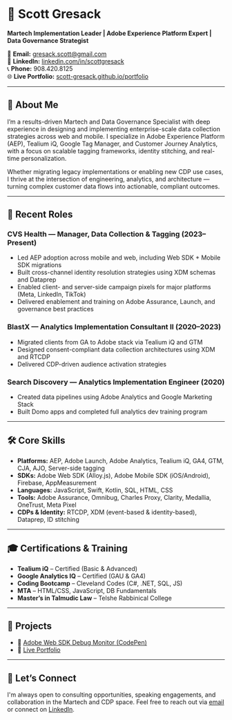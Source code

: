# 👋 Scott Gresack  
**Martech Implementation Leader | Adobe Experience Platform Expert | Data Governance Strategist**

📧 **Email:** [gresack.scott@gmail.com](mailto:gresack.scott@gmail.com)  
🔗 **LinkedIn:** [linkedin.com/in/scottgresack](https://www.linkedin.com/in/scottgresack)  
📞 **Phone:** 908.420.8125  
🌐 **Live Portfolio:** [scott-gresack.github.io/portfolio](https://scott-gresack.github.io/portfolio)

---

## 🚀 About Me

I’m a results-driven Martech and Data Governance Specialist with deep experience in designing and implementing enterprise-scale data collection strategies across web and mobile. I specialize in Adobe Experience Platform (AEP), Tealium iQ, Google Tag Manager, and Customer Journey Analytics, with a focus on scalable tagging frameworks, identity stitching, and real-time personalization.

Whether migrating legacy implementations or enabling new CDP use cases, I thrive at the intersection of engineering, analytics, and architecture — turning complex customer data flows into actionable, compliant outcomes.

---

## 💼 Recent Roles

### **CVS Health — Manager, Data Collection & Tagging (2023–Present)**
- Led AEP adoption across mobile and web, including Web SDK + Mobile SDK migrations
- Built cross-channel identity resolution strategies using XDM schemas and Dataprep
- Enabled client- and server-side campaign pixels for major platforms (Meta, LinkedIn, TikTok)
- Delivered enablement and training on Adobe Assurance, Launch, and governance best practices

### **BlastX — Analytics Implementation Consultant II (2020–2023)**
- Migrated clients from GA to Adobe stack via Tealium iQ and GTM
- Designed consent-compliant data collection architectures using XDM and RTCDP
- Delivered CDP-driven audience activation strategies

### **Search Discovery — Analytics Implementation Engineer (2020)**
- Created data pipelines using Adobe Analytics and Google Marketing Stack
- Built Domo apps and completed full analytics dev training program

---

## 🛠️ Core Skills

- **Platforms:** AEP, Adobe Launch, Adobe Analytics, Tealium iQ, GA4, GTM, CJA, AJO, Server-side tagging  
- **SDKs:** Adobe Web SDK (Alloy.js), Adobe Mobile SDK (iOS/Android), Firebase, AppMeasurement  
- **Languages:** JavaScript, Swift, Kotlin, SQL, HTML, CSS  
- **Tools:** Adobe Assurance, Omnibug, Charles Proxy, Clarity, Medallia, OneTrust, Meta Pixel  
- **CDPs & Identity:** RTCDP, XDM (event-based & identity-based), Dataprep, ID stitching

---

## 🎓 Certifications & Training

- **Tealium iQ** – Certified (Basic & Advanced)  
- **Google Analytics IQ** – Certified (GAU & GA4)  
- **Coding Bootcamp** – Cleveland Codes (C#, .NET, SQL, JS)  
- **MTA** – HTML/CSS, JavaScript, DB Fundamentals  
- **Master’s in Talmudic Law** – Telshe Rabbinical College

---

## 📂 Projects

- 🔧 [Adobe Web SDK Debug Monitor (CodePen)](https://codepen.io/scott-gresack/pen/pvzGjQX)
- 💼 [Live Portfolio](https://scott-gresack.github.io/portfolio/)

---

## 🤝 Let’s Connect

I'm always open to consulting opportunities, speaking engagements, and collaboration in the Martech and CDP space. Feel free to reach out via [email](mailto:gresack.scott@gmail.com) or connect on [LinkedIn](https://www.linkedin.com/in/scottgresack).
